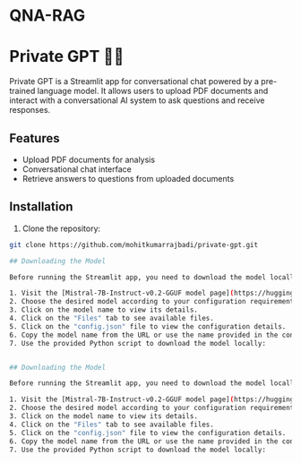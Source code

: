 # QNA-RAG
# Private GPT 🦙🦜

Private GPT is a Streamlit app for conversational chat powered by a pre-trained language model. It allows users to upload PDF documents and interact with a conversational AI system to ask questions and receive responses.

## Features

- Upload PDF documents for analysis
- Conversational chat interface
- Retrieve answers to questions from uploaded documents

## Installation

1. Clone the repository:

```bash
git clone https://github.com/mohitkumarrajbadi/private-gpt.git

## Downloading the Model

Before running the Streamlit app, you need to download the model locally. Follow these steps:

1. Visit the [Mistral-7B-Instruct-v0.2-GGUF model page](https://huggingface.co/TheBloke/Mistral-7B-Instruct-v0.2-GGUF/tree/main) on Hugging Face.
2. Choose the desired model according to your configuration requirements.
3. Click on the model name to view its details.
4. Click on the "Files" tab to see available files.
5. Click on the "config.json" file to view the configuration details.
6. Copy the model name from the URL or use the name provided in the configuration.
7. Use the provided Python script to download the model locally:


## Downloading the Model

Before running the Streamlit app, you need to download the model locally. Follow these steps:

1. Visit the [Mistral-7B-Instruct-v0.2-GGUF model page](https://huggingface.co/TheBloke/Mistral-7B-Instruct-v0.2-GGUF/tree/main) on Hugging Face.
2. Choose the desired model according to your configuration requirements.
3. Click on the model name to view its details.
4. Click on the "Files" tab to see available files.
5. Click on the "config.json" file to view the configuration details.
6. Copy the model name from the URL or use the name provided in the configuration.
7. Use the provided Python script to download the model locally:

